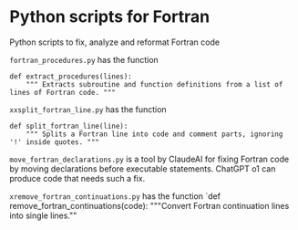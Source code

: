 # Python scripts for Fortran
Python scripts to fix, analyze and reformat Fortran code

`fortran_procedures.py` has the function

```
def extract_procedures(lines):
    """ Extracts subroutine and function definitions from a list of lines of Fortran code. """
```

`xxsplit_fortran_line.py` has the function
```
def split_fortran_line(line):
    """ Splits a Fortran line into code and comment parts, ignoring '!' inside quotes. """
```

`move_fortran_declarations.py` is a tool by ClaudeAI for fixing Fortran code by moving declarations
before executable statements. ChatGPT o1 can produce code that needs such a fix.

`xremove_fortran_continuations.py` has the function
`def remove_fortran_continuations(code):
    """Convert Fortran continuation lines into single lines.""
